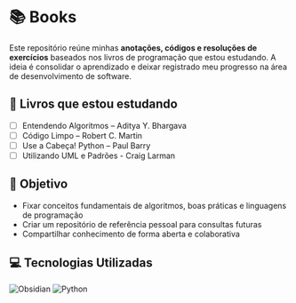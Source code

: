 # 📚 Books

Este repositório reúne minhas **anotações, códigos e resoluções de exercícios** baseados nos livros de programação que estou estudando.
A ideia é consolidar o aprendizado e deixar registrado meu progresso na área de desenvolvimento de software.

## 📖 Livros que estou estudando

- [ ] Entendendo Algoritmos – Aditya Y. Bhargava 
- [ ] Código Limpo – Robert C. Martin 
- [ ] Use a Cabeça! Python – Paul Barry 
- [ ] Utilizando UML e Padrões - Craig Larman

## 🎯 Objetivo

- Fixar conceitos fundamentais de algoritmos, boas práticas e linguagens de programação
- Criar um repositório de referência pessoal para consultas futuras
- Compartilhar conhecimento de forma aberta e colaborativa

## 💻 Tecnologias Utilizadas

![Obsidian](https://img.shields.io/badge/Obsidian-%23483699.svg?style=for-the-badge&logo=obsidian&logoColor=white) ![Python](https://img.shields.io/badge/python-3670A0?style=for-the-badge&logo=python&logoColor=ffdd54)
